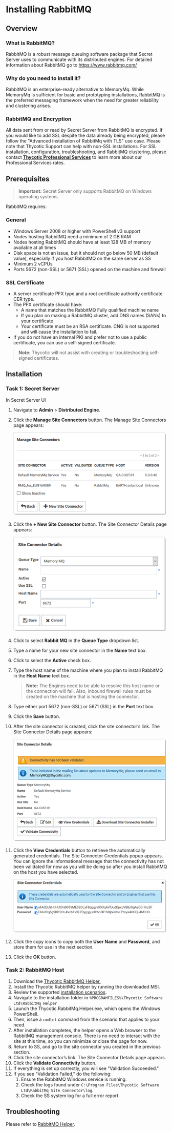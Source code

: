 [title]: # (Installing RabbitMQ)
[tags]: # (RabbitMQ,Setup,Install)
[priority]: #



# Installing RabbitMQ

## Overview 

### What is RabbitMQ?

RabbitMQ is a robust message queuing software package that Secret Server uses to communicate with its distributed engines. For detailed information about RabbitMQ go to https://www.rabbitmq.com/ 

### Why do you need to install it?

RabbitMQ is an enterprise-ready alternative to MemoryMq. While MemoryMq is sufficient for basic and prototyping installations, RabbitMQ is the preferred messaging framework when the need for greater reliability and clustering arises. 

### RabbitMQ and Encryption

All data sent from or read by Secret Server from RabbitMQ is encrypted. If you would like to add SSL despite the data already being encrypted, please follow the "Advanced installation of RabbitMq with TLS" use case. Please note that Thycotic Support can help with non-SSL installations. For SSL installation, configuration, troubleshooting, and RabbitMQ clustering, please contact **[Thycotic Professional Services](mailto:psengagements@thycotic.com)** to learn more about our Professional Services rates.

## Prerequisites

> **Important:** Secret Server only supports RabbitMQ on Windows operating systems.

RabbitMQ requires:

### General


- Windows Server 2008 or higher with PowerShell v3 support
- Nodes hosting RabbitMQ need a minimum of 2 GB RAM
- Nodes hosting RabbitMQ should have at least 128 MB of memory available at all times 
- Disk space is not an issue, but it should not go below 50 MB (default value), especially if you host RabbitMQ on the same server as SS
- Minimum 2 vCPUs
- Ports 5672 (non-SSL) or 5671 (SSL) opened on the machine and firewall

### SSL Certificate


- A server certificate PFX type and a root certificate authority certificate CER type.
- The PFX certificate should have: 
  - A name that matches the RabbitMQ Fully qualified machine name
  - If you plan on making a RabbitMQ cluster, add DNS names (SANs) to your certificate
  - Your certificate must be an RSA certificate. CNG is not supported and will cause the installation to fail.
- If you do not have an internal PKI and prefer not to use a public certificate, you can use a self-signed certificate. 

> **Note:** Thycotic will not assist with creating or troubleshooting self-signed certificates.

 

## Installation

### Task 1: Secret Server

In Secret Server UI

1. Navigate to **Admin** > **Distributed Engine**.

1. Click the **Manage Site Connectors** button. The Manage Site Connectors page appears:

   ![image-20200602160103461](images/image-20200602160103461.png)

1. Click the **+ New Site Connector** button. The Site Connector Details page appears:

   ![image-20200602160204020](images/image-20200602160204020.png)

1. Click to select **Rabbit MQ** in the **Queue Type** dropdown list.

1. Type a name for your new site connector in the **Name** text box.

1. Click to select the **Active** check box.

1. Type the host name of the machine where you plan to install RabbitMQ in the **Host Name** text box. 

   > **Note:** The Engines need to be able to resolve this host name or the connection will fail. Also, inbound firewall rules must be created on the machine that is hosting the connector.

1. Type either port 5672 (non-SSL) or 5671 (SSL) in the **Port** text box.

1. Click the **Save** button.

1. After the site connector is created, click the site connector’s link. The Site Connector Details page appears:

   ![image-20200602161342316](images/image-20200602161342316.png)

1. Click the **View Credentials** button to retrieve the automatically generated cred­­­­­entials. The Site Connector Credentials popup appears. You can ignore the informational message that the connectivity has not been validated for now as you will be doing so after you install RabbitMQ on the host you have selected.

   ![image-20200602161544818](images/image-20200602161544818.png)

1. Click the copy icons to copy both the **User Name** and **Password**, and store them for use in the next section.

1. Click the **OK** button.

###  Task 2: RabbitMQ Host

1. Download the [Thycotic RabbitMQ Helper.](https://updates.thycotic.net/links.ashx?RabbitMqInstaller)
1. Install the Thycotic RabbitMQ helper by running the downloaded MSI.
1. Review the supported [installation scenarios](https://thycotic.github.io/rabbitmq-helper/installation/).
1. Navigate to the installation folder in `%PROGRAMFILES%\Thycotic Software Ltd\RabbitMq Helper`
1. Launch the Thycotic.RabbitMq.Helper.exe, which opens the Windows PowerShell. 
1. Then, issue a `cmdlet` command from the scenario that applies to your need.
1. After installation completes, the helper opens a Web browser to the RabbitMQ management console. There is no need to interact with the site at this time, so you can minimize or close the page for now.
1. Return to SS, and go to the site connector you created in the previous section.
1. Click the site connector’s link. The Site Connector Details page appears.
1. Click the **Validate Connectivity** button.
1. If everything is set up correctly, you will see "Validation Succeeded."
1. If you see "Validation Failed," do the following: 
   1. Ensure the RabbitMQ Windows service is running.
   1. Check the logs found under `C:\Program Files\Thycotic Software Ltd\RabbitMq Site Connector\log`.
   1. Check the SS system log for a full error report.

## Troubleshooting

Please refer to [RabbitMQ Helper](https://thycotic.github.io/rabbitmq-helper/#troubleshooting-and-maintenance).

 